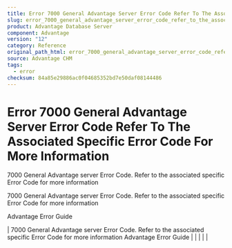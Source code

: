 ```yaml
---
title: Error 7000 General Advantage Server Error Code Refer To The Associated Specific Error Code For More Information
slug: error_7000_general_advantage_server_error_code_refer_to_the_associated_specific_error_code_for_more_information
product: Advantage Database Server
component: Advantage
version: "12"
category: Reference
original_path_html: error_7000_general_advantage_server_error_code_refer_to_the_associated_specific_error_code_for_more_information.htm
source: Advantage CHM
tags:
  - error
checksum: 84a85e29886ac0f04685352bd7e50daf08144486
---
```


# Error 7000 General Advantage Server Error Code Refer To The Associated Specific Error Code For More Information

7000 General Advantage server Error Code. Refer to the associated specific Error Code for more information

7000 General Advantage server Error Code. Refer to the associated specific Error Code for more information

Advantage Error Guide

| 7000 General Advantage server Error Code. Refer to the associated specific Error Code for more information  Advantage Error Guide |  |  |  |  |
